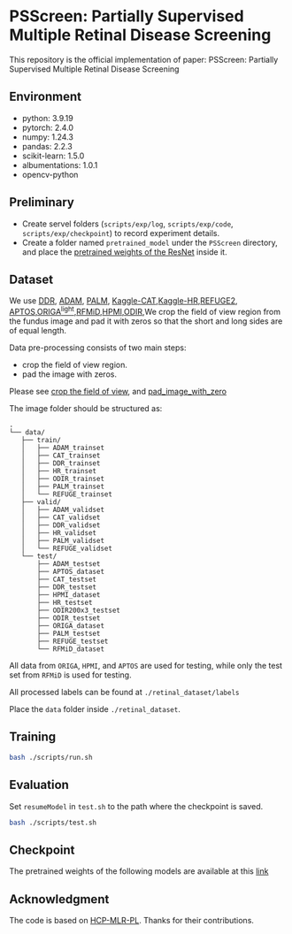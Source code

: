 # PSScreen: Partially Supervised Multiple Retinal Disease Screening

This repository is the official implementation of paper: PSScreen: Partially Supervised Multiple Retinal Disease Screening

## Environment

- python: 3.9.19
- pytorch: 2.4.0
- numpy: 1.24.3
- pandas: 2.2.3
- scikit-learn: 1.5.0
- albumentations: 1.0.1
- opencv-python

## Preliminary

- Create servel folders (`scripts/exp/log`, `scripts/exp/code`, `scripts/exp/checkpoint`) to record experiment details.
- Create a folder named `pretrained_model` under the `PSScreen` directory, and place the [pretrained weights of the ResNet](https://unioulu-my.sharepoint.com/:u:/g/personal/bzheng24_univ_yo_oulu_fi/EX8_ALmVwYhDqkrL5XOygBwB7vuvxbfONCTuqccne-77jw?e=TEXuNf) inside it.

## Dataset 

We use [DDR](https://github.com/nkicsl/DDR-dataset), [ADAM](https://drive.google.com/file/d/1Uz5x0aqXb0aecjzNWQ4522oCxaRDZxBt/view), [PALM](https://drive.google.com/file/d/14XWD6kX0dVRfAyEc7FkZGKZibWEkvnyv/view), [Kaggle-CAT](https://www.kaggle.com/datasets/jr2ngb/cataractdataset),[Kaggle-HR](https://www.kaggle.com/datasets/harshwardhanfartale/hypertension-and-hypertensive-retinopathy-dataset),[REFUGE2](https://drive.google.com/file/d/1DspRzDqypeBOxZnWPQxmXprNVmJwkBRJ/view), [APTOS](https://www.kaggle.com/competitions/aptos2019-blindness-detection/data),[ORIGA<sup>light</sup>](https://pubmed.ncbi.nlm.nih.gov/21095735/),[RFMiD](https://riadd.grand-challenge.org/download-all-classes/),[HPMI](https://figshare.com/articles/dataset/HPMI_A_retinal_fundus_image_dataset_for_identification_of_high_and_pathological_myopia_based_on_deep_learning/24800232?file=49305304),[ODIR](https://odir2019.grand-challenge.org/dataset/),We crop the field of view region from the fundus image and pad it with zeros so that the short and long sides are of equal length.

Data pre-processing consists of two main steps:

- crop the field of view region.
- pad the image with zeros.

Please see [crop the field of view](./datasets/threshold_crop.py), and [pad_image_with_zero](./datasets/pad_image_with_zero.py)

 The image folder should be structured as:

 ```none
.
└── data/
    ├── train/
    │   ├── ADAM_trainset
    │   ├── CAT_trainset
    │   ├── DDR_trainset
    │   ├── HR_trainset
    │   ├── ODIR_trainset
    │   ├── PALM_trainset
    │   └── REFUGE_trainset
    ├── valid/
    │   ├── ADAM_validset
    │   ├── CAT_validset
    │   ├── DDR_validset
    │   ├── HR_validset
    │   ├── PALM_validset
    │   └── REFUGE_validset
    └── test/
        ├── ADAM_testset
        ├── APTOS_dataset
        ├── CAT_testset
        ├── DDR_testset
        ├── HPMI_dataset
        ├── HR_testset
        ├── ODIR200x3_testset
        ├── ODIR_testset
        ├── ORIGA_dataset
        ├── PALM_testset
        ├── REFUGE_testset
        └── RFMiD_dataset
```

All data from `ORIGA`, `HPMI`, and `APTOS` are used for testing, while only the test set from `RFMiD` is used for testing.

All processed labels can be found at `./retinal_dataset/labels`

Place the `data` folder inside `./retinal_dataset`.

## Training

```sh
bash ./scripts/run.sh
```

## Evaluation

Set `resumeModel` in `test.sh` to the path where the checkpoint is saved.

```sh
bash ./scripts/test.sh
```
## Checkpoint

The pretrained weights of the following models are available at this [link](https://unioulu-my.sharepoint.com/:u:/g/personal/bzheng24_univ_yo_oulu_fi/ETRhBmwPeIdGoeDka1DpiJ8Bd3pjiPiRM7s9D3GdZ-ZjsQ?e=L8NrkJ)

## Acknowledgment

The code is based on [HCP-MLR-PL](https://github.com/HCPLab-SYSU/HCP-MLR-PL/tree/main). Thanks for their contributions.


